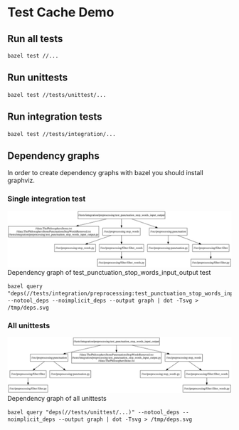# Test Cache Demo


## Run all tests

```posix-terminal
bazel test //...
```

## Run unittests

```posix-terminal
bazel test //tests/unittest/...
```

## Run integration tests

```posix-terminal
bazel test //tests/integration/...
```

## Dependency graphs

In order to create dependency graphs with bazel you should install graphviz. 

### Single integration test

![Alt text](./images/test_punctuation_stop_words_input_output.svg)
Dependency graph of test_punctuation_stop_words_input_output test

```posix-terminal
bazel query "deps(//tests/integration/preprocessing:test_punctuation_stop_words_input_output)" --notool_deps --noimplicit_deps --output graph | dot -Tsvg > /tmp/deps.svg
```

### All unittests

![Alt text](./images/unittest.svg)
Dependency graph of all unittests

```posix-terminal
bazel query "deps(//tests/unittest/...)" --notool_deps --noimplicit_deps --output graph | dot -Tsvg > /tmp/deps.svg
```
